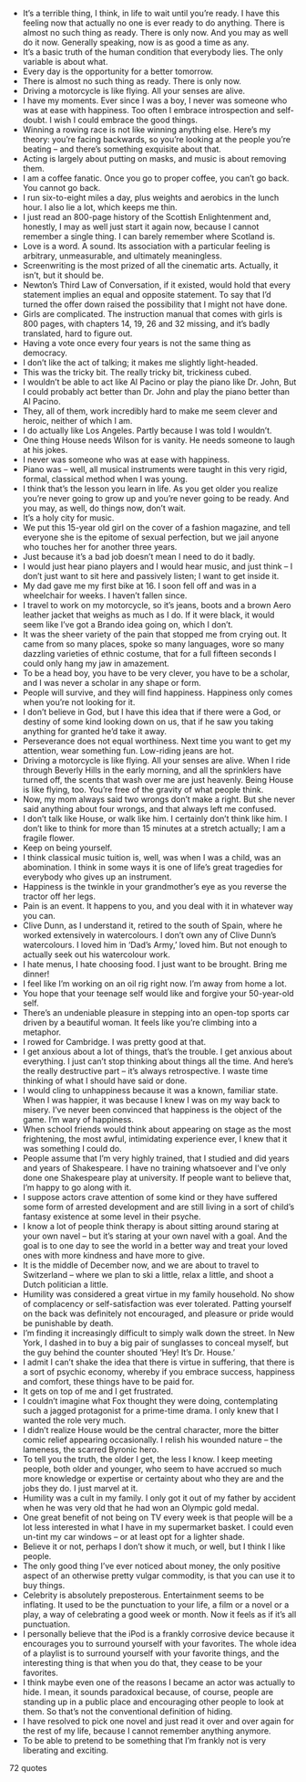  - It’s a terrible thing, I think, in life to wait until you’re ready. I have this feeling now that actually no one is ever ready to do anything. There is almost no such thing as ready. There is only now. And you may as well do it now. Generally speaking, now is as good a time as any.
 - It’s a basic truth of the human condition that everybody lies. The only variable is about what.
 - Every day is the opportunity for a better tomorrow.
 - There is almost no such thing as ready. There is only now.
 - Driving a motorcycle is like flying. All your senses are alive.
 - I have my moments. Ever since I was a boy, I never was someone who was at ease with happiness. Too often I embrace introspection and self-doubt. I wish I could embrace the good things.
 - Winning a rowing race is not like winning anything else. Here’s my theory: you’re facing backwards, so you’re looking at the people you’re beating – and there’s something exquisite about that.
 - Acting is largely about putting on masks, and music is about removing them.
 - I am a coffee fanatic. Once you go to proper coffee, you can’t go back. You cannot go back.
 - I run six-to-eight miles a day, plus weights and aerobics in the lunch hour. I also lie a lot, which keeps me thin.
 - I just read an 800-page history of the Scottish Enlightenment and, honestly, I may as well just start it again now, because I cannot remember a single thing. I can barely remember where Scotland is.
 - Love is a word. A sound. Its association with a particular feeling is arbitrary, unmeasurable, and ultimately meaningless.
 - Screenwriting is the most prized of all the cinematic arts. Actually, it isn’t, but it should be.
 - Newton’s Third Law of Conversation, if it existed, would hold that every statement implies an equal and opposite statement. To say that I’d turned the offer down raised the possibility that I might not have done.
 - Girls are complicated. The instruction manual that comes with girls is 800 pages, with chapters 14, 19, 26 and 32 missing, and it’s badly translated, hard to figure out.
 - Having a vote once every four years is not the same thing as democracy.
 - I don’t like the act of talking; it makes me slightly light-headed.
 - This was the tricky bit. The really tricky bit, trickiness cubed.
 - I wouldn’t be able to act like Al Pacino or play the piano like Dr. John, But I could probably act better than Dr. John and play the piano better than Al Pacino.
 - They, all of them, work incredibly hard to make me seem clever and heroic, neither of which I am.
 - I do actually like Los Angeles. Partly because I was told I wouldn’t.
 - One thing House needs Wilson for is vanity. He needs someone to laugh at his jokes.
 - I never was someone who was at ease with happiness.
 - Piano was – well, all musical instruments were taught in this very rigid, formal, classical method when I was young.
 - I think that’s the lesson you learn in life. As you get older you realize you’re never going to grow up and you’re never going to be ready. And you may, as well, do things now, don’t wait.
 - It’s a holy city for music.
 - We put this 15-year old girl on the cover of a fashion magazine, and tell everyone she is the epitome of sexual perfection, but we jail anyone who touches her for another three years.
 - Just because it’s a bad job doesn’t mean I need to do it badly.
 - I would just hear piano players and I would hear music, and just think – I don’t just want to sit here and passively listen; I want to get inside it.
 - My dad gave me my first bike at 16. I soon fell off and was in a wheelchair for weeks. I haven’t fallen since.
 - I travel to work on my motorcycle, so it’s jeans, boots and a brown Aero leather jacket that weighs as much as I do. If it were black, it would seem like I’ve got a Brando idea going on, which I don’t.
 - It was the sheer variety of the pain that stopped me from crying out. It came from so many places, spoke so many languages, wore so many dazzling varieties of ethnic costume, that for a full fifteen seconds I could only hang my jaw in amazement.
 - To be a head boy, you have to be very clever, you have to be a scholar, and I was never a scholar in any shape or form.
 - People will survive, and they will find happiness. Happiness only comes when you’re not looking for it.
 - I don’t believe in God, but I have this idea that if there were a God, or destiny of some kind looking down on us, that if he saw you taking anything for granted he’d take it away.
 - Perseverance does not equal worthiness. Next time you want to get my attention, wear something fun. Low-riding jeans are hot.
 - Driving a motorcycle is like flying. All your senses are alive. When I ride through Beverly Hills in the early morning, and all the sprinklers have turned off, the scents that wash over me are just heavenly. Being House is like flying, too. You’re free of the gravity of what people think.
 - Now, my mom always said two wrongs don’t make a right. But she never said anything about four wrongs, and that always left me confused.
 - I don’t talk like House, or walk like him. I certainly don’t think like him. I don’t like to think for more than 15 minutes at a stretch actually; I am a fragile flower.
 - Keep on being yourself.
 - I think classical music tuition is, well, was when I was a child, was an abomination. I think in some ways it is one of life’s great tragedies for everybody who gives up an instrument.
 - Happiness is the twinkle in your grandmother’s eye as you reverse the tractor off her legs.
 - Pain is an event. It happens to you, and you deal with it in whatever way you can.
 - Clive Dunn, as I understand it, retired to the south of Spain, where he worked extensively in watercolours. I don’t own any of Clive Dunn’s watercolours. I loved him in ‘Dad’s Army,’ loved him. But not enough to actually seek out his watercolour work.
 - I hate menus, I hate choosing food. I just want to be brought. Bring me dinner!
 - I feel like I’m working on an oil rig right now. I’m away from home a lot.
 - You hope that your teenage self would like and forgive your 50-year-old self.
 - There’s an undeniable pleasure in stepping into an open-top sports car driven by a beautiful woman. It feels like you’re climbing into a metaphor.
 - I rowed for Cambridge. I was pretty good at that.
 - I get anxious about a lot of things, that’s the trouble. I get anxious about everything. I just can’t stop thinking about things all the time. And here’s the really destructive part – it’s always retrospective. I waste time thinking of what I should have said or done.
 - I would cling to unhappiness because it was a known, familiar state. When I was happier, it was because I knew I was on my way back to misery. I’ve never been convinced that happiness is the object of the game. I’m wary of happiness.
 - When school friends would think about appearing on stage as the most frightening, the most awful, intimidating experience ever, I knew that it was something I could do.
 - People assume that I’m very highly trained, that I studied and did years and years of Shakespeare. I have no training whatsoever and I’ve only done one Shakespeare play at university. If people want to believe that, I’m happy to go along with it.
 - I suppose actors crave attention of some kind or they have suffered some form of arrested development and are still living in a sort of child’s fantasy existence at some level in their psyche.
 - I know a lot of people think therapy is about sitting around staring at your own navel – but it’s staring at your own navel with a goal. And the goal is to one day to see the world in a better way and treat your loved ones with more kindness and have more to give.
 - It is the middle of December now, and we are about to travel to Switzerland – where we plan to ski a little, relax a little, and shoot a Dutch politician a little.
 - Humility was considered a great virtue in my family household. No show of complacency or self-satisfaction was ever tolerated. Patting yourself on the back was definitely not encouraged, and pleasure or pride would be punishable by death.
 - I’m finding it increasingly difficult to simply walk down the street. In New York, I dashed in to buy a big pair of sunglasses to conceal myself, but the guy behind the counter shouted ‘Hey! It’s Dr. House.’
 - I admit I can’t shake the idea that there is virtue in suffering, that there is a sort of psychic economy, whereby if you embrace success, happiness and comfort, these things have to be paid for.
 - It gets on top of me and I get frustrated.
 - I couldn’t imagine what Fox thought they were doing, contemplating such a jagged protagonist for a prime-time drama. I only knew that I wanted the role very much.
 - I didn’t realize House would be the central character, more the bitter comic relief appearing occasionally. I relish his wounded nature – the lameness, the scarred Byronic hero.
 - To tell you the truth, the older I get, the less I know. I keep meeting people, both older and younger, who seem to have accrued so much more knowledge or expertise or certainty about who they are and the jobs they do. I just marvel at it.
 - Humility was a cult in my family. I only got it out of my father by accident when he was very old that he had won an Olympic gold medal.
 - One great benefit of not being on TV every week is that people will be a lot less interested in what I have in my supermarket basket. I could even un-tint my car windows – or at least opt for a lighter shade.
 - Believe it or not, perhaps I don’t show it much, or well, but I think I like people.
 - The only good thing I’ve ever noticed about money, the only positive aspect of an otherwise pretty vulgar commodity, is that you can use it to buy things.
 - Celebrity is absolutely preposterous. Entertainment seems to be inflating. It used to be the punctuation to your life, a film or a novel or a play, a way of celebrating a good week or month. Now it feels as if it’s all punctuation.
 - I personally believe that the iPod is a frankly corrosive device because it encourages you to surround yourself with your favorites. The whole idea of a playlist is to surround yourself with your favorite things, and the interesting thing is that when you do that, they cease to be your favorites.
 - I think maybe even one of the reasons I became an actor was actually to hide. I mean, it sounds paradoxical because, of course, people are standing up in a public place and encouraging other people to look at them. So that’s not the conventional definition of hiding.
 - I have resolved to pick one novel and just read it over and over again for the rest of my life, because I cannot remember anything anymore.
 - To be able to pretend to be something that I’m frankly not is very liberating and exciting.

72 quotes